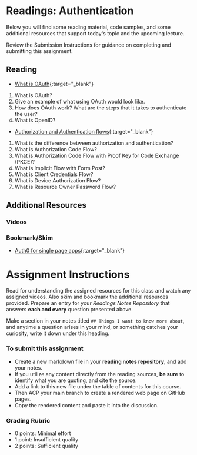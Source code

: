 # Readings: Authentication

Below you will find some reading material, code samples, and some additional resources that support today's topic and the upcoming lecture.

Review the Submission Instructions for guidance on completing and submitting this assignment.

## Reading

- [What is OAuth](https://www.csoonline.com/article/3216404/what-is-oauth-how-the-open-authorization-framework-works.html){:target="_blank"}

1. What is OAuth?
1. Give an example of what using OAuth would look like.
1. How does OAuth work? What are the steps that it takes to authenticate the user?
1. What is OpenID?

- [Authorization and Authentication flows](https://auth0.com/docs/flows){:target="_blank"}

1. What is the difference between authorization and authentication?
1. What is Authorization Code Flow?
1. What is Authorization Code Flow with Proof Key for Code Exchange (PKCE)?
1. What is Implicit Flow with Form Post?
1. What is Client Credentials Flow?
1. What is Device Authorization Flow?
1. What is Resource Owner Password Flow?

## Additional Resources


### Videos

<!-- PLACEHOLDER -->

### Bookmark/Skim

- [Auth0 for single page apps](https://auth0.com/docs/libraries/auth0-react){:target="_blank"}


# Assignment Instructions

Read for understanding the assigned resources for this class and watch any assigned videos. Also skim and bookmark the additional resources provided. Prepare an entry for your *Readings Notes Repository* that answers **each and every** question presented above. 

Make a section in your notes titled `## Things I want to know more about`, and anytime a question arises in your mind, or something catches your curiosity, write it down under this heading. 

### To submit this assignment

- Create a new markdown file in your **reading notes repository**, and add your notes.
- If you utilize any content directly from the reading sources, **be sure** to identify what you are quoting, and cite the source.
- Add a link to this new file under the table of contents for this course.
- Then ACP your main branch to create a rendered web page on GitHub pages.
- Copy the rendered content and paste it into the discussion.

### Grading Rubric

- 0 points: Minimal effort
- 1 point: Insufficient quality
- 2 points: Sufficient quality

